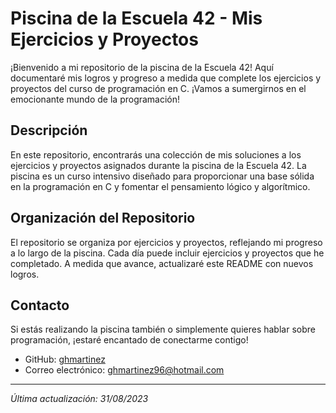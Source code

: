 # Piscina de la Escuela 42 - Mis Ejercicios y Proyectos

¡Bienvenido a mi repositorio de la piscina de la Escuela 42! Aquí documentaré mis logros y progreso a medida que complete los ejercicios y proyectos del curso de programación en C. ¡Vamos a sumergirnos en el emocionante mundo de la programación!

## Descripción

En este repositorio, encontrarás una colección de mis soluciones a los ejercicios y proyectos asignados durante la piscina de la Escuela 42. La piscina es un curso intensivo diseñado para proporcionar una base sólida en la programación en C y fomentar el pensamiento lógico y algorítmico.

## Organización del Repositorio

El repositorio se organiza por ejercicios y proyectos, reflejando mi progreso a lo largo de la piscina. Cada día puede incluir ejercicios y proyectos que he completado. A medida que avance, actualizaré este README con nuevos logros.

## Contacto

Si estás realizando la piscina también o simplemente quieres hablar sobre programación, ¡estaré encantado de conectarme contigo!

- GitHub: [ghmartinez](https://github.com/ghmartinez)
- Correo electrónico: ghmartinez96@hotmail.com

---
*Última actualización: 31/08/2023*
